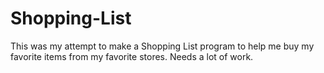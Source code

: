 # Shopping-List
This was my attempt to make a Shopping List program to help me buy my favorite items from my favorite stores.  Needs a lot of work.
